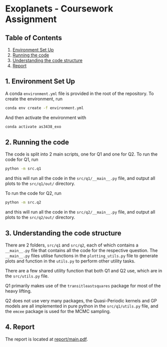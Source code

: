 # Exoplanets - Coursework Assignment
## Table of Contents
1. [Environment Set Up](#env)
2. [Running the code](#code)
3. [Understanding the code structure](#code_structure)
3. [Report](#report)

## <a name="env"></a> 1. Environment Set Up
A conda `environment.yml` file is provided in the root of the repository. To create the environment, run
```bash
conda env create -f environment.yml
```
And then activate the environment with
```bash
conda activate as3438_exo
```

## <a name="code"></a> 2. Running the code
The code is split into 2 main scripts, one for Q1 and one for Q2.
To run the code for Q1, run
```bash
python -m src.q1
```
and this will run all the code in the `src/q1/__main__.py` file, and output all plots to the `src/q1/out/` directory.

To run the code for Q2, run
```bash
python -m src.q2
```
and this will run all the code in the `src/q2/__main__.py` file, and output all plots to the `src/q2/out/` directory.

## <a name="code_structure"></a> 3. Understanding the code structure
There are 2 folders, `src/q1` and `src/q2`, each of which contains a `__main__.py` file that contains all the code for the
respective question. The `__main__.py` files utilise functions in the `plotting_utils.py` file to generate plots
and function in the `utils.py` to perform other utility tasks.

There are a few shared utility function that both Q1 and Q2 use, which are in the `src/utils.py` file.

Q1 primarily makes use of the `transitleastsquares` package for most of the heavy lifting.

Q2 does not use very many packages, the Quasi-Periodic kernels and GP models are all implemented in pure python in the
`src/q1/utils.py` file, and the `emcee` package is used for the MCMC sampling.

## <a name="report"></a> 4. Report
The report is located at [report/main.pdf](report/main.pdf).
